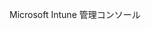 <Token xmlns:xlink="http://www.w3.org/1999/xlink">Microsoft Intune 管理コンソール</Token>

<!--HONumber=Jun16_HO4-->


